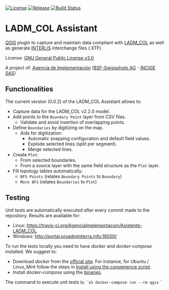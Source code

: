 [![License](https://img.shields.io/github/license/AgenciaImplementacion/Asistente-LADM_COL.svg)](https://tldrlegal.com/license/gnu-general-public-license-v3-%28gpl-3%29)
[![Release](https://img.shields.io/github/release/AgenciaImplementacion/asistente-ladm_col.svg)](https://github.com/AgenciaImplementacion/asistente-ladm_col/releases)
[![Build Status](https://travis-ci.org/AgenciaImplementacion/Asistente-LADM_COL.svg?branch=master)](https://travis-ci.org/AgenciaImplementacion/Asistente-LADM_COL)

# LADM_COL Assistant
[QGIS](http://qgis.org) plugin to capture and maintain data compliant with [LADM_COL](https://github.com/AgenciaImplementacion/LADM_COL) as well as generate [INTERLIS](http://www.interlis.ch/index_e.htm) interchange files (.XTF).

License: [GNU General Public License v3.0](https://github.com/AgenciaImplementacion/Asistente-LADM_COL/blob/master/LICENSE)


A project of: [Agencia de Implementación](https://www.proadmintierra.info/) ([BSF-Swissphoto AG](http://bsf-swissphoto.com/) - [INCIGE SAS](http://www.incige.com/))


## Functionalities

The current version (0.0.2) of the LADM_COL Assistant allows to:

 - Capture data for the LADM_COL v2.2.0 model.
 - Add points to the `Boundary Point` layer from CSV files.
   - Validate and avoid insertion of overlapping points.
 - Define `Boundaries` by digitizing on the map.
   - Aids for digitization:
     - Automatic snapping configuration and default field values.
     - Explode selected lines (split per segment).
     - Merge selected lines.
 - Create `Plot`:
   - From selected boundaries.
   - From a source layer with the same field structure as the `Plot` layer.
 - Fill topology tables automatically:
   - `BFS Points` (relates `Boundary Points` to `Boundary`)
   - `More BFS` (relates `Boundaries` to `Plot`)

## Testing

Unit tests are automatically executed after every commit made to the repository. Results are available for:

- Linux: https://travis-ci.org/AgenciaImplementacion/Asistente-LADM_COL
- Windows: http://portal.proadmintierra.info:18000/

To run the tests locally you need to have *docker* and *docker-compose* installed. We suggest to:
- Download *docker* from the [official site](https://www.docker.com/community-edition#/download). For instance, for Ubuntu / Linux_Mint follow the steps in [Install using the convenience script](https://docs.docker.com/engine/installation/linux/docker-ce/ubuntu/#install-using-the-convenience-script).
- Install *docker-compose* using the [binaries](https://github.com/docker/compose/releases/tag/1.18.0).

The command to execute unit tests is:
`` `sh
docker-compose run --rm qgis
`` `
